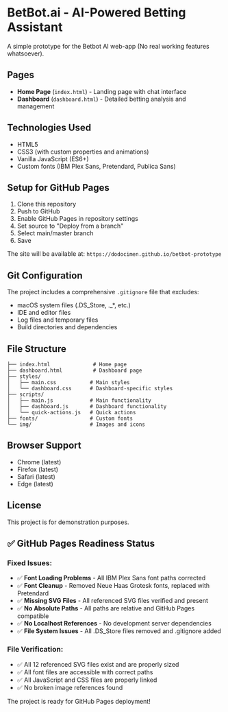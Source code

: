 # BetBot.ai - AI-Powered Betting Assistant

A simple prototype for the Betbot AI web-app (No real working features whatsoever).

## Pages

- **Home Page** (`index.html`) - Landing page with chat interface
- **Dashboard** (`dashboard.html`) - Detailed betting analysis and management

## Technologies Used

- HTML5
- CSS3 (with custom properties and animations)
- Vanilla JavaScript (ES6+)
- Custom fonts (IBM Plex Sans, Pretendard, Publica Sans)

## Setup for GitHub Pages

1. Clone this repository
2. Push to GitHub
3. Enable GitHub Pages in repository settings
4. Set source to "Deploy from a branch"
5. Select main/master branch
6. Save

The site will be available at: `https://dodocimen.github.io/betbot-prototype`

## Git Configuration

The project includes a comprehensive `.gitignore` file that excludes:
- macOS system files (.DS_Store, ._*, etc.)
- IDE and editor files
- Log files and temporary files
- Build directories and dependencies

## File Structure

```
├── index.html              # Home page
├── dashboard.html          # Dashboard page
├── styles/
│   ├── main.css           # Main styles
│   └── dashboard.css      # Dashboard-specific styles
├── scripts/
│   ├── main.js            # Main functionality
│   ├── dashboard.js       # Dashboard functionality
│   └── quick-actions.js   # Quick actions
├── fonts/                 # Custom fonts
└── img/                   # Images and icons
```

## Browser Support

- Chrome (latest)
- Firefox (latest)
- Safari (latest)
- Edge (latest)

## License

This project is for demonstration purposes.

## ✅ GitHub Pages Readiness Status

### Fixed Issues:
- ✅ **Font Loading Problems** - All IBM Plex Sans font paths corrected
- ✅ **Font Cleanup** - Removed Neue Haas Grotesk fonts, replaced with Pretendard
- ✅ **Missing SVG Files** - All referenced SVG files verified and present
- ✅ **No Absolute Paths** - All paths are relative and GitHub Pages compatible
- ✅ **No Localhost References** - No development server dependencies
- ✅ **File System Issues** - All .DS_Store files removed and .gitignore added

### File Verification:
- ✅ All 12 referenced SVG files exist and are properly sized
- ✅ All font files are accessible with correct paths
- ✅ All JavaScript and CSS files are properly linked
- ✅ No broken image references found

The project is ready for GitHub Pages deployment! 